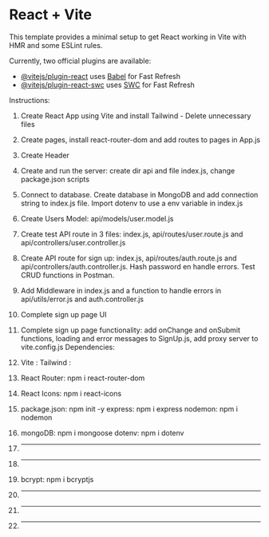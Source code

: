 # React + Vite

This template provides a minimal setup to get React working in Vite with HMR and some ESLint rules.

Currently, two official plugins are available:

- [@vitejs/plugin-react](https://github.com/vitejs/vite-plugin-react/blob/main/packages/plugin-react/README.md) uses [Babel](https://babeljs.io/) for Fast Refresh
- [@vitejs/plugin-react-swc](https://github.com/vitejs/vite-plugin-react-swc) uses [SWC](https://swc.rs/) for Fast Refresh

Instructions:

1. Create React App using Vite and install Tailwind - Delete unnecessary files
2. Create pages, install react-router-dom and add routes to pages in App.js
3. Create Header
4. Create and run the server: create dir api and file index.js, change package.json scripts
5. Connect to database. Create database in MongoDB and add connection string to index.js file.
   Import dotenv to use a env variable in index.js
6. Create Users Model: api/models/user.model.js
7. Create test API route in 3 files: index.js, api/routes/user.route.js and api/controllers/user.controller.js
8. Create API route for sign up: index.js, api/routes/auth.route.js and api/controllers/auth.controller.js. Hash password en handle errors. Test CRUD functions in Postman.
9. Add Middleware in index.js and a function to handle errors in api/utils/error.js and auth.controller.js
10. Complete sign up page UI
11. Complete sign up page functionality: add onChange and onSubmit functions, loading and error messages to SignUp.js, add proxy server to vite.config.js
    Dependencies:

12. Vite :
    Tailwind :
13. React Router: npm i react-router-dom
14. React Icons: npm i react-icons
15. package.json: npm init -y
    express: npm i express
    nodemon: npm i nodemon
16. mongoDB: npm i mongoose
    dotenv: npm i dotenv
17. ***
18. ***
19. bcrypt: npm i bcryptjs
20. ***
21. ***
22. ***
